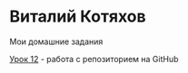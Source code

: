 # Виталий Котяхов
Мои домашние задания

[Урок 12](https://v-kotiakhov.github.io/leson_1/ "Описание") - работа с репозиторием на GitHub
